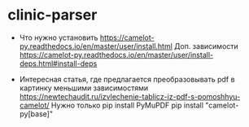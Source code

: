 # clinic-parser

* Что нужно установить
https://camelot-py.readthedocs.io/en/master/user/install.html
Доп. зависимости
https://camelot-py.readthedocs.io/en/master/user/install-deps.html#install-deps


* Интересная статья, где предлагается преобразовывать pdf  в картинку меньшими зависимостями
https://newtechaudit.ru/izvlechenie-tablicz-iz-pdf-s-pomoshhyu-camelot/
Нужно только
pip install PyMuPDF
pip install "camelot-py[base]"
